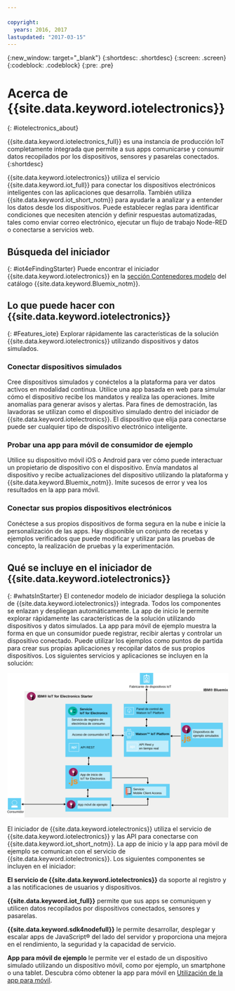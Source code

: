 ```yaml
---

copyright:
  years: 2016, 2017
lastupdated: "2017-03-15"
---
```


<!-- Common attributes used in the template are defined as follows: -->
{:new_window: target="\_blank"}
{:shortdesc: .shortdesc}
{:screen: .screen}
{:codeblock: .codeblock}
{:pre: .pre}

# Acerca de {{site.data.keyword.iotelectronics}}
{: #iotelectronics_about}

{{site.data.keyword.iotelectronics_full}} es una instancia de producción IoT completamente integrada que permite a sus apps comunicarse y consumir datos recopilados por los dispositivos, sensores y pasarelas conectados.
{:shortdesc}

{{site.data.keyword.iotelectronics}} utiliza el servicio {{site.data.keyword.iot_full}} para conectar los dispositivos electrónicos inteligentes con las aplicaciones que desarrolla. También utiliza {{site.data.keyword.iot_short_notm}} para ayudarle a analizar y a entender los datos desde los dispositivos. Puede establecer reglas para identificar condiciones que necesiten atención y definir respuestas automatizadas, tales como enviar correo electrónico, ejecutar un flujo de trabajo Node-RED o conectarse a servicios web.

## Búsqueda del iniciador
{: #iot4eFindingStarter}
Puede encontrar el iniciador {{site.data.keyword.iotelectronics}} en la [sección Contenedores modelo](https://console.{DomainName}/catalog/starters/iot-for-electronics-starter/) del catálogo {{site.data.keyword.Bluemix_notm}}.

## Lo que puede hacer con {{site.data.keyword.iotelectronics}}
{: #Features_iote}
Explorar rápidamente las características de la solución {{site.data.keyword.iotelectronics}} utilizando dispositivos y datos simulados.

### Conectar dispositivos simulados
Cree dispositivos simulados y conéctelos a la plataforma para ver datos activos en modalidad continua. Utilice una app basada en web para simular cómo el dispositivo recibe los mandatos y realiza las operaciones. Imite anomalías para generar avisos y alertas. Para fines de demostración, las lavadoras se utilizan como el dispositivo simulado dentro del iniciador de {{site.data.keyword.iotelectronics}}. El dispositivo que elija para conectarse puede ser cualquier tipo de dispositivo electrónico inteligente.

### Probar una app para móvil de consumidor de ejemplo
Utilice su dispositivo móvil iOS o Android para ver cómo puede interactuar un propietario de dispositivo con el dispositivo. Envía mandatos al dispositivo y recibe actualizaciones del dispositivo utilizando la plataforma y {{site.data.keyword.Bluemix_notm}}. Imite sucesos de error y vea los resultados en la app para móvil.

### Conectar sus propios dispositivos electrónicos
Conéctese a sus propios dispositivos de forma segura en la nube e inicie la personalización de las apps. Hay disponible un conjunto de recetas y ejemplos verificados que puede modificar y utilizar para las pruebas de concepto, la realización de pruebas y la experimentación.

## Qué se incluye en el iniciador de {{site.data.keyword.iotelectronics}}
{: #whatsInStarter}
El contenedor modelo de iniciador despliega la solución de {{site.data.keyword.iotelectronics}} integrada.  Todos los componentes se enlazan y despliegan automáticamente. La app de inicio le permite explorar rápidamente las características de la solución utilizando dispositivos y datos simulados. La app para móvil de ejemplo muestra la forma en que un consumidor puede registrar, recibir alertas y controlar un dispositivo conectado. Puede utilizar los ejemplos como puntos de partida para crear sus propias aplicaciones y recopilar datos de sus propios dispositivos. Los siguientes servicios y aplicaciones se incluyen en la solución:

![Arquitectura de {{site.data.keyword.iotelectronics}}. En este diagrama se describe el cuerpo principal del tema.](images/IoT4E_architecture.svg "Arquitectura de {{site.data.keyword.iotelectronics}}")

El iniciador de {{site.data.keyword.iotelectronics}} utiliza el servicio de {{site.data.keyword.iotelectronics}} y las API para conectarse con {{site.data.keyword.iot_short_notm}}. La app de inicio y la app para móvil de ejemplo se comunican con el servicio de {{site.data.keyword.iotelectronics}}. Los siguientes componentes se incluyen en el iniciador:

**El servicio de {{site.data.keyword.iotelectronics}}** da soporte al registro y a las notificaciones de usuarios y dispositivos.

**{{site.data.keyword.iot_full}}** permite que sus apps se comuniquen y utilicen datos recopilados por dispositivos conectados, sensores y pasarelas.

**{{site.data.keyword.sdk4nodefull}}** le permite desarrollar, desplegar y escalar apps de JavaScript&reg; del lado del servidor y proporciona una mejora en el rendimiento, la seguridad y la capacidad de servicio.

**App para móvil de ejemplo** le permite ver el estado de un dispositivo simulado utilizando un dispositivo móvil, como por ejemplo, un smartphone o una tablet. Descubra cómo obtener la app para móvil en [Utilización de la app para móvil](iotelectronics_config_mobile.html).
